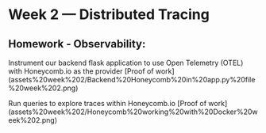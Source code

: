 # Week 2 — Distributed Tracing
## Homework - Observability:
Instrument our backend flask application to use Open Telemetry (OTEL) with Honeycomb.io as the provider
[Proof of work] (assets%20week%202/Backend%20Honeycomb%20in%20app.py%20file%20week%202.png)

Run queries to explore traces within Honeycomb.io
[Proof of work] (assets%20week%202/Honeycomb%20working%20with%20Docker%20week%202.png)


